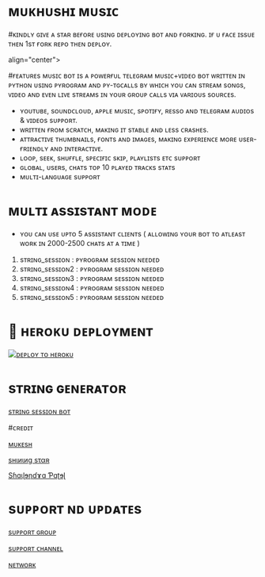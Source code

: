  

# ᴍᴜᴋʜᴜsʜɪ ᴍᴜsɪᴄ 

#ᴋɪɴᴅʟʏ ɢɪᴠᴇ ᴀ sᴛᴀʀ  ʙᴇғᴏʀᴇ  ᴜsɪɴɢ  ᴅᴇᴘʟᴏʏɪɴɢ ʙᴏᴛ ᴀɴᴅ ғᴏʀᴋɪɴɢ.
 ɪғ ᴜ ғᴀᴄᴇ ɪssᴜᴇ ᴛʜᴇɴ 1sᴛ ғᴏʀᴋ ʀᴇᴘᴏ ᴛʜᴇɴ ᴅᴇᴘʟᴏʏ.


<p> align="center">
  <img src="">
</p>

 #ғᴇᴀᴛᴜʀᴇs
ᴍᴜsɪᴄ ʙᴏᴛ ɪs ᴀ ᴘᴏᴡᴇʀғᴜʟ ᴛᴇʟᴇɢʀᴀᴍ ᴍᴜsɪᴄ+ᴠɪᴅᴇᴏ ʙᴏᴛ ᴡʀɪᴛᴛᴇɴ ɪɴ ᴘʏᴛʜᴏɴ ᴜsɪɴɢ ᴘʏʀᴏɢʀᴀᴍ ᴀɴᴅ ᴘʏ-ᴛɢᴄᴀʟʟs ʙʏ ᴡʜɪᴄʜ ʏᴏᴜ ᴄᴀɴ sᴛʀᴇᴀᴍ sᴏɴɢs, ᴠɪᴅᴇᴏ ᴀɴᴅ ᴇᴠᴇɴ ʟɪᴠᴇ sᴛʀᴇᴀᴍs ɪɴ ʏᴏᴜʀ ɢʀᴏᴜᴘ ᴄᴀʟʟs ᴠɪᴀ ᴠᴀʀɪᴏᴜs sᴏᴜʀᴄᴇs.

* ʏᴏᴜᴛᴜʙᴇ, sᴏᴜɴᴅᴄʟᴏᴜᴅ, ᴀᴘᴘʟᴇ ᴍᴜsɪᴄ, sᴘᴏᴛɪғʏ, ʀᴇssᴏ ᴀɴᴅ ᴛᴇʟᴇɢʀᴀᴍ ᴀᴜᴅɪᴏs & ᴠɪᴅᴇᴏs sᴜᴘᴘᴏʀᴛ.
* ᴡʀɪᴛᴛᴇɴ ғʀᴏᴍ sᴄʀᴀᴛᴄʜ, ᴍᴀᴋɪɴɢ ɪᴛ sᴛᴀʙʟᴇ ᴀɴᴅ ʟᴇss ᴄʀᴀsʜᴇs.
* ᴀᴛᴛʀᴀᴄᴛɪᴠᴇ ᴛʜᴜᴍʙɴᴀɪʟs, ғᴏɴᴛs ᴀɴᴅ ɪᴍᴀɢᴇs,  ᴍᴀᴋɪɴɢ ᴇxᴘᴇʀɪᴇɴᴄᴇ ᴍᴏʀᴇ ᴜsᴇʀ-ғʀɪᴇɴᴅʟʏ ᴀɴᴅ ɪɴᴛᴇʀᴀᴄᴛɪᴠᴇ.
* ʟᴏᴏᴘ, sᴇᴇᴋ, sʜᴜғғʟᴇ, sᴘᴇᴄɪғɪᴄ sᴋɪᴘ, ᴘʟᴀʏʟɪsᴛs ᴇᴛᴄ sᴜᴘᴘᴏʀᴛ
* ɢʟᴏʙᴀʟ, ᴜsᴇʀs, ᴄʜᴀᴛs ᴛᴏᴘ 10 ᴘʟᴀʏᴇᴅ ᴛʀᴀᴄᴋs sᴛᴀᴛs
* ᴍᴜʟᴛɪ-ʟᴀɴɢᴜᴀɢᴇ sᴜᴘᴘᴏʀᴛ


# ᴍᴜʟᴛɪ ᴀssɪsᴛᴀɴᴛ ᴍᴏᴅᴇ

- ʏᴏᴜ ᴄᴀɴ ᴜsᴇ ᴜᴘᴛᴏ 5 ᴀssɪsᴛᴀɴᴛ ᴄʟɪᴇɴᴛs ( ᴀʟʟᴏᴡɪɴɢ ʏᴏᴜʀ ʙᴏᴛ ᴛᴏ ᴀᴛʟᴇᴀsᴛ ᴡᴏʀᴋ ɪɴ 2000-2500 ᴄʜᴀᴛs ᴀᴛ ᴀ ᴛɪᴍᴇ )

1. sᴛʀɪɴɢ_sᴇssɪᴏɴ : ᴘʏʀᴏɢʀᴀᴍ sᴇssɪᴏɴ ɴᴇᴇᴅᴇᴅ
2. sᴛʀɪɴɢ_sᴇssɪᴏɴ2 : ᴘʏʀᴏɢʀᴀᴍ sᴇssɪᴏɴ ɴᴇᴇᴅᴇᴅ
3. sᴛʀɪɴɢ_sᴇssɪᴏɴ3 : ᴘʏʀᴏɢʀᴀᴍ sᴇssɪᴏɴ ɴᴇᴇᴅᴇᴅ
4. sᴛʀɪɴɢ_sᴇssɪᴏɴ4 : ᴘʏʀᴏɢʀᴀᴍ sᴇssɪᴏɴ ɴᴇᴇᴅᴇᴅ
5. sᴛʀɪɴɢ_sᴇssɪᴏɴ5 : ᴘʏʀᴏɢʀᴀᴍ sᴇssɪᴏɴ ɴᴇᴇᴅᴇᴅ


# 🚀 ʜᴇʀᴏᴋᴜ  ᴅᴇᴘʟᴏʏᴍᴇɴᴛ


[![ᴅᴇᴘʟᴏʏ ᴛᴏ ʜᴇʀᴏᴋᴜ](https://www.herokucdn.com/deploy/button.svg)](https://heroku.com/deploy?template=https://github.com/Itz-mst-boy/mukhushi-music)

# sᴛʀɪɴɢ ɢᴇɴᴇʀᴀᴛᴏʀ 

[sᴛʀɪɴɢ   sᴇssɪᴏɴ ʙᴏᴛ](https://t.me/itz_string_session_bot)



#ᴄʀᴇᴅɪᴛ

[ᴍᴜᴋᴇsʜ](https://t.me/itz_mst_boy)

[ѕнιиιиg ѕταʀ](https://t.me/ShiningOff013)

[Sɦɑɩɭɘƞɗɤɑ Ƥɑʈɘɭ](https://t.me/Im_Ur_Love)

#  sᴜᴘᴘᴏʀᴛ ɴᴅ ᴜᴘᴅᴀᴛᴇs

[sᴜᴘᴘᴏʀᴛ ɢʀᴏᴜᴘ](https://t.me/worldwide_friend_zone)

[sᴜᴘᴘᴏʀᴛ ᴄʜᴀɴɴᴇʟ](https://t.me/mukhushi_official)

[ ɴᴇᴛᴡᴏʀᴋ ](https://t.me/mastermind_network_official)
